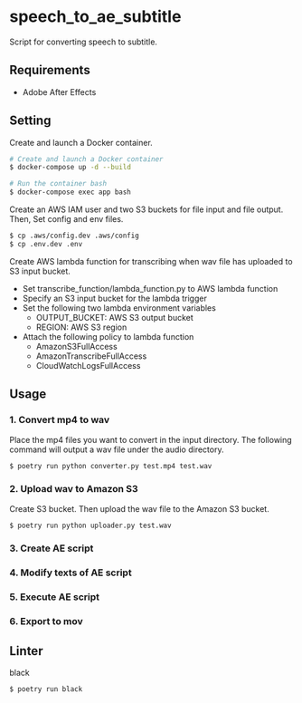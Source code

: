 # speech_to_ae_subtitle

Script for converting speech to subtitle.

## Requirements

* Adobe After Effects

## Setting

Create and launch a Docker container.

```bash
# Create and launch a Docker container
$ docker-compose up -d --build

# Run the container bash
$ docker-compose exec app bash
```

Create an AWS IAM user and two S3 buckets for file input and file output. Then, Set config and env files.

```bash
$ cp .aws/config.dev .aws/config
$ cp .env.dev .env
```

Create AWS lambda function for transcribing when wav file has uploaded to S3 input bucket.

* Set transcribe_function/lambda_function.py to AWS lambda function
* Specify an S3 input bucket for the lambda trigger
* Set the following two lambda environment variables
  * OUTPUT_BUCKET: AWS S3 output bucket
  * REGION: AWS S3 region
* Attach the following policy to lambda function
  * AmazonS3FullAccess
  * AmazonTranscribeFullAccess
  * CloudWatchLogsFullAccess

## Usage

### 1. Convert mp4 to wav

Place the mp4 files you want to convert in the input directory. The following command will output a wav file under the audio directory.

```bash
$ poetry run python converter.py test.mp4 test.wav
```

### 2. Upload wav to Amazon S3

Create S3 bucket. Then upload the wav file to the Amazon S3 bucket.

```bash
$ poetry run python uploader.py test.wav
```

### 3. Create AE script

### 4. Modify texts of AE script

### 5. Execute AE script

### 6. Export to mov

## Linter

black

```
$ poetry run black
```
